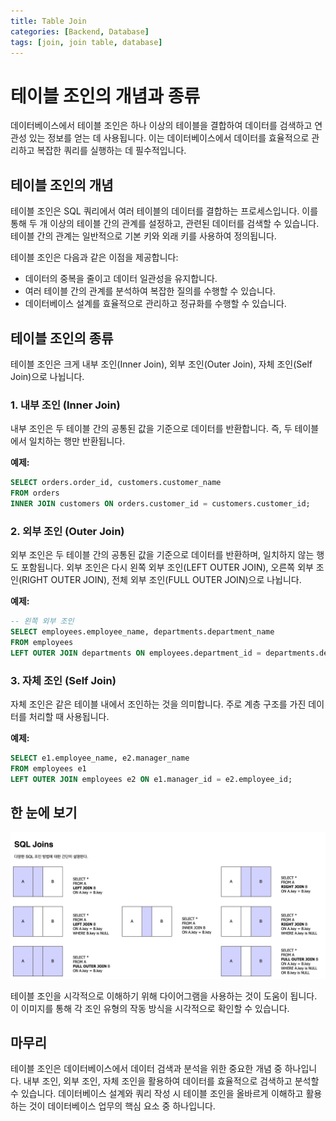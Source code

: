 ```yaml
---
title: Table Join
categories: [Backend, Database]
tags: [join, join table, database]
---
```




# 테이블 조인의 개념과 종류

데이터베이스에서 테이블 조인은 하나 이상의 테이블을 결합하여 데이터를 검색하고 연관성 있는 정보를 얻는 데 사용됩니다. 이는 데이터베이스에서 데이터를 효율적으로 관리하고 복잡한 쿼리를 실행하는 데 필수적입니다.

## 테이블 조인의 개념

테이블 조인은 SQL 쿼리에서 여러 테이블의 데이터를 결합하는 프로세스입니다. 이를 통해 두 개 이상의 테이블 간의 관계를 설정하고, 관련된 데이터를 검색할 수 있습니다. 테이블 간의 관계는 일반적으로 기본 키와 외래 키를 사용하여 정의됩니다.

테이블 조인은 다음과 같은 이점을 제공합니다:

- 데이터의 중복을 줄이고 데이터 일관성을 유지합니다.
- 여러 테이블 간의 관계를 분석하여 복잡한 질의를 수행할 수 있습니다.
- 데이터베이스 설계를 효율적으로 관리하고 정규화를 수행할 수 있습니다.

## 테이블 조인의 종류

테이블 조인은 크게 내부 조인(Inner Join), 외부 조인(Outer Join), 자체 조인(Self Join)으로 나뉩니다.

### 1. 내부 조인 (Inner Join)

내부 조인은 두 테이블 간의 공통된 값을 기준으로 데이터를 반환합니다. 즉, 두 테이블에서 일치하는 행만 반환됩니다.

**예제:**

```sql
SELECT orders.order_id, customers.customer_name
FROM orders
INNER JOIN customers ON orders.customer_id = customers.customer_id;
```

### 2. 외부 조인 (Outer Join)

외부 조인은 두 테이블 간의 공통된 값을 기준으로 데이터를 반환하며, 일치하지 않는 행도 포함됩니다. 외부 조인은 다시 왼쪽 외부 조인(LEFT OUTER JOIN), 오른쪽 외부 조인(RIGHT OUTER JOIN), 전체 외부 조인(FULL OUTER JOIN)으로 나뉩니다.

**예제:**

```sql
-- 왼쪽 외부 조인
SELECT employees.employee_name, departments.department_name
FROM employees
LEFT OUTER JOIN departments ON employees.department_id = departments.department_id;
```

### 3. 자체 조인 (Self Join)

자체 조인은 같은 테이블 내에서 조인하는 것을 의미합니다. 주로 계층 구조를 가진 데이터를 처리할 때 사용됩니다.

**예제:**

```sql
SELECT e1.employee_name, e2.manager_name
FROM employees e1
LEFT OUTER JOIN employees e2 ON e1.manager_id = e2.employee_id;
```

## 한 눈에 보기

![이미지](/assets/img/Database/join.png)

테이블 조인을 시각적으로 이해하기 위해 다이어그램을 사용하는 것이 도움이 됩니다. 이 이미지를 통해 각 조인 유형의 작동 방식을 시각적으로 확인할 수 있습니다.

## 마무리

테이블 조인은 데이터베이스에서 데이터 검색과 분석을 위한 중요한 개념 중 하나입니다. 내부 조인, 외부 조인, 자체 조인을 활용하여 데이터를 효율적으로 검색하고 분석할 수 있습니다. 데이터베이스 설계와 쿼리 작성 시 테이블 조인을 올바르게 이해하고 활용하는 것이 데이터베이스 업무의 핵심 요소 중 하나입니다.

